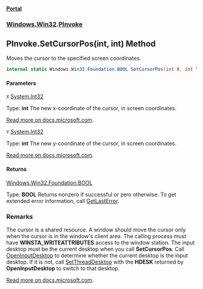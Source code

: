 #### [Portal](index.md 'index')
### [Windows.Win32](Windows.Win32.md 'Windows.Win32').[PInvoke](PInvoke.md 'Windows.Win32.PInvoke')

## PInvoke.SetCursorPos(int, int) Method

Moves the cursor to the specified screen coordinates.

```csharp
internal static Windows.Win32.Foundation.BOOL SetCursorPos(int X, int Y);
```
#### Parameters

<a name='Windows.Win32.PInvoke.SetCursorPos(int,int).X'></a>

`X` [System.Int32](https://docs.microsoft.com/en-us/dotnet/api/System.Int32 'System.Int32')

  
Type: <b>int</b> The new x-coordinate of the cursor, in screen coordinates.  
  
[Read more on docs.microsoft.com](https://learn.microsoft.com/windows/win32/api/winuser/nf-winuser-setcursorpos#parameters 'https://learn.microsoft.com/windows/win32/api/winuser/nf-winuser-setcursorpos#parameters').

<a name='Windows.Win32.PInvoke.SetCursorPos(int,int).Y'></a>

`Y` [System.Int32](https://docs.microsoft.com/en-us/dotnet/api/System.Int32 'System.Int32')

  
Type: <b>int</b> The new y-coordinate of the cursor, in screen coordinates.  
  
[Read more on docs.microsoft.com](https://learn.microsoft.com/windows/win32/api/winuser/nf-winuser-setcursorpos#parameters 'https://learn.microsoft.com/windows/win32/api/winuser/nf-winuser-setcursorpos#parameters').

#### Returns
[Windows.Win32.Foundation.BOOL](https://docs.microsoft.com/en-us/dotnet/api/Windows.Win32.Foundation.BOOL 'Windows.Win32.Foundation.BOOL')  
  
Type: <b>BOOL</b> Returns nonzero if successful or zero otherwise. To get extended error information, call <a href="https://docs.microsoft.com/windows/desktop/api/errhandlingapi/nf-errhandlingapi-getlasterror">GetLastError</a>.

### Remarks
  
The cursor is a shared resource. A window should move the cursor only when the cursor is in the window's client area. The calling process must have <b>WINSTA_WRITEATTRIBUTES</b> access to the window station. The input desktop must be the current desktop when you call <b>SetCursorPos</b>. Call <a href="https://docs.microsoft.com/windows/desktop/api/winuser/nf-winuser-openinputdesktop">OpenInputDesktop</a> to determine whether the current desktop is the input desktop. If it is not, call <a href="https://docs.microsoft.com/windows/desktop/api/winuser/nf-winuser-setthreaddesktop">SetThreadDesktop</a> with the <b>HDESK</b> returned by <b>OpenInputDesktop</b> to switch to that desktop.  
  
[Read more on docs.microsoft.com](https://learn.microsoft.com/windows/win32/api/winuser/nf-winuser-setcursorpos# 'https://learn.microsoft.com/windows/win32/api/winuser/nf-winuser-setcursorpos#').
